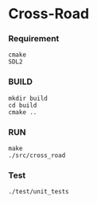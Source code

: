 # Cross-Road

### Requirement
```
cmake
SDL2
```

### BUILD
```
mkdir build
cd build
cmake ..
```

### RUN
```
make
./src/cross_road
```

### Test
```
./test/unit_tests
```
